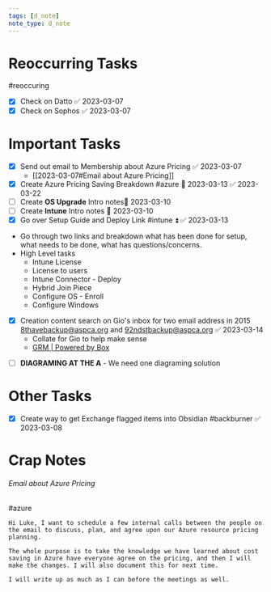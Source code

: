 ```yaml
---
tags: [d_note]
note_type: d_note
---
```


# Reoccurring Tasks

#reoccuring

- [x] Check on Datto ✅ 2023-03-07
- [x] Check on Sophos ✅ 2023-03-07

# Important Tasks
- [x] Send out email to Membership about Azure Pricing ✅ 2023-03-07
	- [[2023-03-07#Email about Azure Pricing]]
- [x] Create Azure Pricing Saving Breakdown #azure 📅 2023-03-13 ✅ 2023-03-22
- [ ] Create **OS Upgrade** Intro notes📅 2023-03-10 
- [ ] Create **Intune** Intro notes 📅 2023-03-10
- [x] Go over Setup Guide and Deploy Link #intune ⏫ ✅ 2023-03-13
- Go through two links and breakdown what has been done for setup, what needs to be done, what has questions/concerns.
- High Level tasks
	- Intune License
	- License to users
	- Intune Connector - Deploy
	- Hybrid Join Piece
	- Configure OS - Enroll
	- Configure Windows
- [x] Creation content search on Gio's inbox for two email address in 2015 8thavebackup@aspca.org and 92ndstbackup@aspca.org ✅ 2023-03-14
	- Collate for Gio to help make sense
	- [GRM | Powered by Box](https://aspca.app.box.com/folder/198028166542)
* [ ] **DIAGRAMING AT THE A** - We need one diagraming solution

# Other Tasks
- [x] Create way to get Exchange flagged items into Obsidian #backburner ✅ 2023-03-08

# Crap Notes

###### Email about Azure Pricing
#azure 
```
Hi Luke, I want to schedule a few internal calls between the people on the email to discuss, plan, and agree upon our Azure resource pricing planning.

The whole purpose is to take the knowledge we have learned about cost saving in Azure have everyone agree on the pricing, and then I will make the changes. I will also document this for next time.

I will write up as much as I can before the meetings as well.
```
